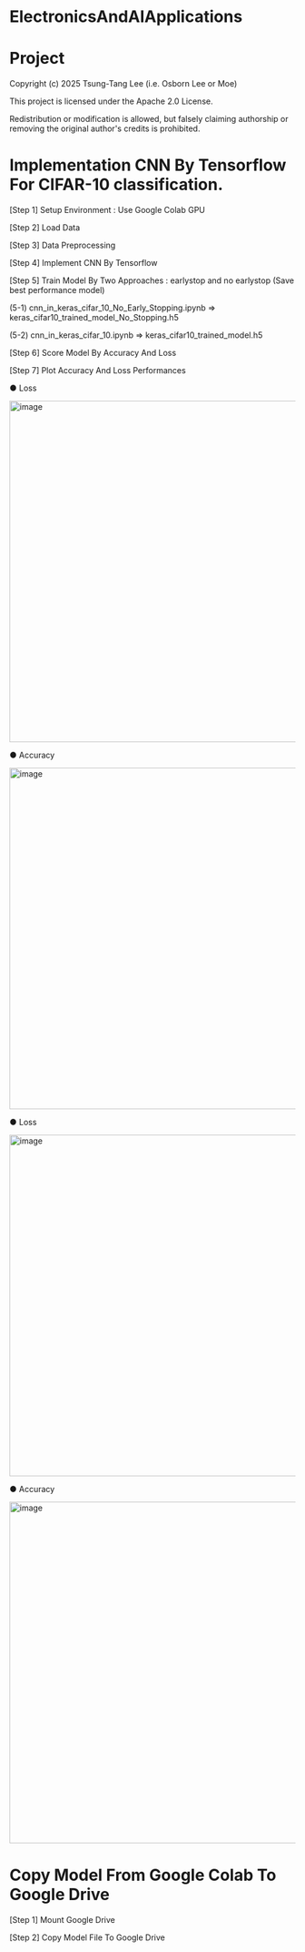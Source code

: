 # ElectronicsAndAIApplications
# Project

Copyright (c) 2025 Tsung-Tang Lee (i.e. Osborn Lee or Moe)

This project is licensed under the Apache 2.0 License.

Redistribution or modification is allowed, but falsely claiming authorship or removing the original author's credits is prohibited.


# Implementation CNN By Tensorflow For CIFAR-10 classification.
[Step 1] Setup Environment : Use Google Colab GPU

[Step 2] Load Data

[Step 3] Data Preprocessing

[Step 4] Implement CNN By Tensorflow

[Step 5] Train Model By Two Approaches : earlystop and no earlystop (Save best performance model)

(5-1) cnn_in_keras_cifar_10_No_Early_Stopping.ipynb
=> keras_cifar10_trained_model_No_Stopping.h5

(5-2) cnn_in_keras_cifar_10.ipynb
=> keras_cifar10_trained_model.h5


[Step 6] Score Model By Accuracy And Loss

[Step 7] Plot Accuracy And Loss Performances
<Early Stopping>

● Loss

<img width="800" height="600" alt="image" src="https://github.com/user-attachments/assets/ff2a874a-9182-4996-bcde-3efaa512aa27" />

● Accuracy

<img width="800" height="600" alt="image" src="https://github.com/user-attachments/assets/68950213-8fd9-407b-9425-f514f232ff88" />


<No Early Stopping>

● Loss

<img width="800" height="600" alt="image" src="https://github.com/user-attachments/assets/8de52747-a6a7-4763-9fd8-26a00918d585" />

● Accuracy

<img width="800" height="600" alt="image" src="https://github.com/user-attachments/assets/916b160f-146e-4db2-babd-a34894c39ae5" />

# Copy Model From Google Colab To Google Drive
[Step 1] Mount Google Drive

[Step 2] Copy Model File To Google Drive
